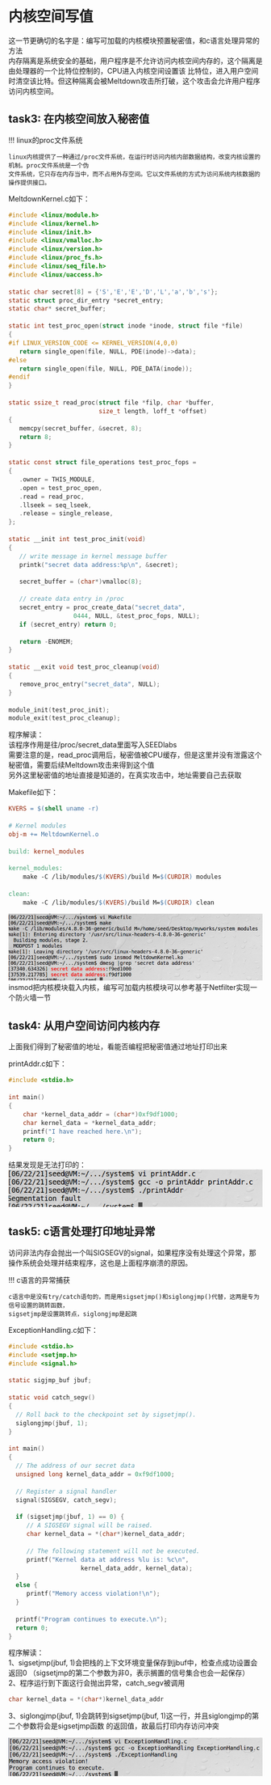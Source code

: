 # 内核空间写值

这一节更确切的名字是：编写可加载的内核模块预置秘密值，和c语言处理异常的方法    
内存隔离是系统安全的基础，用户程序是不允许访问内核空间内存的，这个隔离是由处理器的一个比特位控制的，CPU进入内核空间设置该
比特位，进入用户空间时清空该比特。但这种隔离会被Meltdown攻击所打破，这个攻击会允许用户程序访问内核空间。

## task3: 在内核空间放入秘密值

!!! linux的proc文件系统

    linux内核提供了一种通过/proc文件系统，在运行时访问内核内部数据结构，改变内核设置的机制。proc文件系统是一个伪
    文件系统，它只存在内存当中，而不占用外存空间。它以文件系统的方式为访问系统内核数据的操作提供接口。

MeltdownKernel.c如下：
```c
#include <linux/module.h>
#include <linux/kernel.h>
#include <linux/init.h>
#include <linux/vmalloc.h>
#include <linux/version.h>
#include <linux/proc_fs.h>
#include <linux/seq_file.h>
#include <linux/uaccess.h>

static char secret[8] = {'S','E','E','D','L','a','b','s'};
static struct proc_dir_entry *secret_entry;
static char* secret_buffer;

static int test_proc_open(struct inode *inode, struct file *file)
{
#if LINUX_VERSION_CODE <= KERNEL_VERSION(4,0,0)
   return single_open(file, NULL, PDE(inode)->data);
#else
   return single_open(file, NULL, PDE_DATA(inode));
#endif
}

static ssize_t read_proc(struct file *filp, char *buffer, 
                         size_t length, loff_t *offset)
{
   memcpy(secret_buffer, &secret, 8);              
   return 8;
}

static const struct file_operations test_proc_fops =
{
   .owner = THIS_MODULE,
   .open = test_proc_open,
   .read = read_proc,
   .llseek = seq_lseek,
   .release = single_release,
};

static __init int test_proc_init(void)
{
   // write message in kernel message buffer
   printk("secret data address:%p\n", &secret);      

   secret_buffer = (char*)vmalloc(8);

   // create data entry in /proc
   secret_entry = proc_create_data("secret_data", 
                  0444, NULL, &test_proc_fops, NULL);
   if (secret_entry) return 0;

   return -ENOMEM;
}

static __exit void test_proc_cleanup(void)
{
   remove_proc_entry("secret_data", NULL);
}

module_init(test_proc_init);
module_exit(test_proc_cleanup);
```

程序解读：  
该程序作用是往/proc/secret_data里面写入SEEDlabs  
需要注意的是，read_proc调用后，秘密值被CPU缓存，但是这里并没有泄露这个秘密值，需要后续Meltdown攻击来得到这个值  
另外这里秘密值的地址直接是知道的，在真实攻击中，地址需要自己去获取  

Makefile如下：
```makefile
KVERS = $(shell uname -r)

# Kernel modules
obj-m += MeltdownKernel.o

build: kernel_modules

kernel_modules:
	make -C /lib/modules/$(KVERS)/build M=$(CURDIR) modules

clean:
	make -C /lib/modules/$(KVERS)/build M=$(CURDIR) clean
```

![编译内核](../img/system-compile-kernel.png)
insmod把内核模块载入内核，编写可加载内核模块可以参考基于Netfilter实现一个防火墙一节  

## task4: 从用户空间访问内核内存

上面我们得到了秘密值的地址，看能否编程把秘密值通过地址打印出来

printAddr.c如下：
```c
#include <stdio.h>

int main()
{
    char *kernel_data_addr = (char*)0xf9df1000;
    char kernel_data = *kernel_data_addr;
    printf("I have reached here.\n");
    return 0;
}
```
结果发现是无法打印的：
![直接打印内核地址](../img/system-print-addr.png)

## task5: c语言处理打印地址异常

访问非法内存会抛出一个叫SIGSEGV的signal，如果程序没有处理这个异常，那操作系统会处理并结束程序，这也是上面程序崩溃的原因。

!!! c语言的异常捕获

    c语言中是没有try/catch语句的，而是用sigsetjmp()和siglongjmp()代替，这两是专为信号设置的跳转函数，
    sigsetjmp是设置跳转点，siglongjmp是起跳

ExceptionHandling.c如下：
```c
#include <stdio.h>
#include <setjmp.h>
#include <signal.h>

static sigjmp_buf jbuf;

static void catch_segv()
{
  // Roll back to the checkpoint set by sigsetjmp().
  siglongjmp(jbuf, 1);                         
}

int main()
{ 
  // The address of our secret data
  unsigned long kernel_data_addr = 0xf9df1000;

  // Register a signal handler
  signal(SIGSEGV, catch_segv);                     

  if (sigsetjmp(jbuf, 1) == 0) {                
     // A SIGSEGV signal will be raised. 
     char kernel_data = *(char*)kernel_data_addr; 

     // The following statement will not be executed.
     printf("Kernel data at address %lu is: %c\n", 
                    kernel_data_addr, kernel_data);
  }
  else {
     printf("Memory access violation!\n");
  }

  printf("Program continues to execute.\n");
  return 0;
}
```
程序解读：  
1、sigsetjmp(jbuf, 1)会把栈的上下文环境变量保存到jbuf中，检查点成功设置会返回0 
（sigsetjmp的第二个参数为非0，表示搁置的信号集合也会一起保存）   
2、程序运行到下面这行会抛出异常，catch_segv被调用
```c
char kernel_data = *(char*)kernel_data_addr
```
3、siglongjmp(jbuf, 1)会跳转到sigsetjmp(jbuf, 1)这一行，并且siglongjmp的第二个参数将会是sigsetjmp函数
的返回值，故最后打印内存访问冲突  

![c语言异常捕获](../img/system-sig-jump.png)

